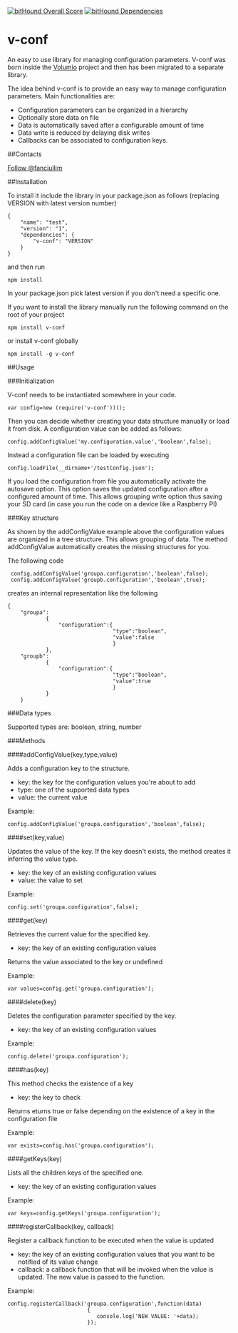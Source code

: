 [![bitHound Overall Score](https://www.bithound.io/github/fanciulli/v-conf/badges/score.svg)](https://www.bithound.io/github/fanciulli/v-conf)  [![bitHound Dependencies](https://www.bithound.io/github/fanciulli/v-conf/badges/dependencies.svg)](https://www.bithound.io/github/fanciulli/v-conf/master/dependencies/npm)

# v-conf
An easy to use library for managing configuration parameters. V-conf was born inside the [Volumio](http://volumio.org 'The volumio project website') project
and then has been migrated to a separate library. 

The idea behind v-conf is to provide an easy way to manage configuration parameters. Main functionalities are:

* Configuration parameters can be organized in a hierarchy
* Optionally store data on file
* Data is automatically saved after a configurable amount of time
* Data write is reduced by delaying disk writes
* Callbacks can be associated to configuration keys.


##Contacts

<a href="https://twitter.com/fanciullim" class="twitter-follow-button" data-show-count="false" data-size="large">Follow @fanciullim</a> <script>!function(d,s,id){var js,fjs=d.getElementsByTagName(s)[0],p=/^http:/.test(d.location)?'http':'https';if(!d.getElementById(id)){js=d.createElement(s);js.id=id;js.src=p+'://platform.twitter.com/widgets.js';fjs.parentNode.insertBefore(js,fjs);}}(document, 'script', 'twitter-wjs');</script>

##Installation

To install it include the library in your package.json as follows (replacing VERSION with latest version number)

    {
        "name": "test",
        "version": "1",
        "dependencies": {
            "v-conf": "VERSION"
        }
    }

and then run 

    npm install
    
In your package.json pick latest version if you don't need a specific one.

If you want to install the library manually run the following command on the root of your project

    npm install v-conf
   
or install v-conf globally

    npm install -g v-conf
    
##Usage

###Initialization

V-conf needs to be instantiated somewhere in your code. 

    var config=new (require('v-conf'))();
    
Then you can decide whether creating your data structure manually or load it from disk. 
A configuration value can be added as follows:

    config.addConfigValue('my.configuration.value','boolean',false);
    
Instead a configuration file can be loaded by executing
 
    config.loadFile(__dirname+'/testConfig.json');
    
If you load the configuration from file you automatically activate the autosave option. This option saves the updated configuration after
a configured amount of time. This allows grouping write option thus saving your SD card (in case you run the code on a device like a
Raspberry PI)

###Key structure

As shown by the addConfigValue example above the configuration values are organized in a tree structure. This allows grouping of data.
The method addConfigValue automatically creates the missing structures for you.

The following code

     config.addConfigValue('groupa.configuration','boolean',false);
     config.addConfigValue('groupb.configuration','boolean',true);
     
creates an internal representation like the following

    {
        "groupa":
                {
                    "configuration":{
                                     "type":"boolean",
                                     "value":false
                                     }
                },
        "groupb":
                {
                    "configuration":{
                                     "type":"boolean",
                                     "value":true
                                     }
                }
        }
        
###Data types

Supported types are: boolean, string, number

###Methods

####addConfigValue(key,type,value)

Adds a configuration key to the structure.

* key:   the key for the configuration values you're about to add
* type:  one of the supported data types
* value: the current value

Example:

    config.addConfigValue('groupa.configuration','boolean',false);

####set(key,value)

Updates the value of the key. If the key doesn't exists, the method creates it inferring the value type.

* key:   the key of an existing configuration values
* value: the value to set

Example:

    config.set('groupa.configuration',false);
    
####get(key)

Retrieves the current value for the specified key.

* key:   the key of an existing configuration values

Returns the value associated to the key or undefined

Example:

    var values=config.get('groupa.configuration');
    
####delete(key)

Deletes the configuration parameter specified by the key.

* key:   the key of an existing configuration values

Example:

    config.delete('groupa.configuration');
    
####has(key)

This method checks the existence of a key

* key:   the key to check

Returns eturns true or false depending on the existence of a key in the configuration file

Example:

    var exists=config.has('groupa.configuration');    
    
####getKeys(key)

Lists all the children keys of the specified one.

* key:   the key of an existing configuration values

Example:

    var keys=config.getKeys('groupa.configuration');
    
####registerCallback(key, callback)

Register a callback function to be executed when the value is updated

* key:   the key of an existing configuration values that you want to be notified of its value change
* callback: a callback function that will be invoked when the value is updated. The new value is passed to the function.
            

Example:

    config.registerCallback('groupa.configuration',function(data)
                             {
                                console.log('NEW VALUE: '+data);
                             });